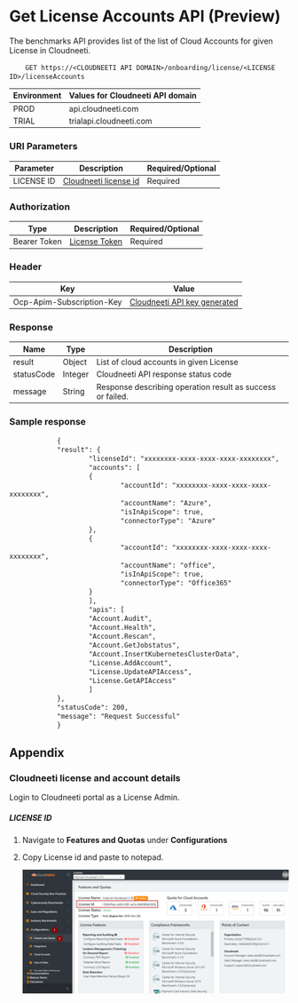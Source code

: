 Get License Accounts API (Preview)
=================================

The benchmarks API provides list of the list of Cloud Accounts for given License in Cloudneeti.

        GET https://<CLOUDNEETI API DOMAIN>/onboarding/license/<LICENSE ID>/licenseAccounts

| Environment	| Values for Cloudneeti API domain     |
|---------------|--------------------------------------|
| PROD 	        |   api.cloudneeti.com                 |
| TRIAL 	    | trialapi.cloudneeti.com              |

### URI Parameters

| Parameter           |           Description                                |           Required/Optional  |
|-----------|----------------------------------------------------------------|----------------------------|
| LICENSE ID  |          [Cloudneeti license id​](#license-id)                  | Required|

### Authorization
| Type           |           Description                                |           Required/Optional  |
|-----------|----------------------------------------------------------------|----------------------------|
| Bearer Token  |           [License Token](../../userGuide/tokenAPI/#license-token)  | Required|

### Header

| Key	        | Value                                |
|---------------|--------------------------------------|
| Ocp-Apim-Subscription-Key 	| [Cloudneeti API key generated](../../administratorGuide/configureCloudneetiAPIAccess/)             |


### Response

| Name           |           Type       |          Description  |
|----------------|----------------------|-----------------------|
| result 	 |     Object       | List of cloud accounts in given License                         |
| statusCode |     Integer      | Cloudneeti API response status code                             |
| message	 |     String       | Response describing operation result as success or failed.      |


### Sample response

                {
                "result": {
                        "licenseId": "xxxxxxxx-xxxx-xxxx-xxxx-xxxxxxxx",
                        "accounts": [
                        {
                                "accountId": "xxxxxxxx-xxxx-xxxx-xxxx-xxxxxxxx",
                                "accountName": "Azure",
                                "isInApiScope": true,
                                "connectorType": "Azure"
                        },
                        {
                                "accountId": "xxxxxxxx-xxxx-xxxx-xxxx-xxxxxxxx",
                                "accountName": "office",
                                "isInApiScope": true,
                                "connectorType": "Office365"
                        }
                        ],
                        "apis": [
                        "Account.Audit",
                        "Account.Health",
                        "Account.Rescan",
                        "Account.GetJobstatus",
                        "Account.InsertKubernetesClusterData",
                        "License.AddAccount",
                        "License.UpdateAPIAccess",
                        "License.GetAPIAccess"
                        ]
                },
                "statusCode": 200,
                "message": "Request Successful"
                }

Appendix 
---------

### Cloudneeti license and account details

Login to Cloudneeti portal as a License Admin.

##### LICENSE ID

1.  Navigate to **Features and Quota​s** under **Configurations**

2.  Copy License id and paste to notepad.

    ![License id](.././images/onboardingOffice365Subscription/License_Id.png#thumbnail)



